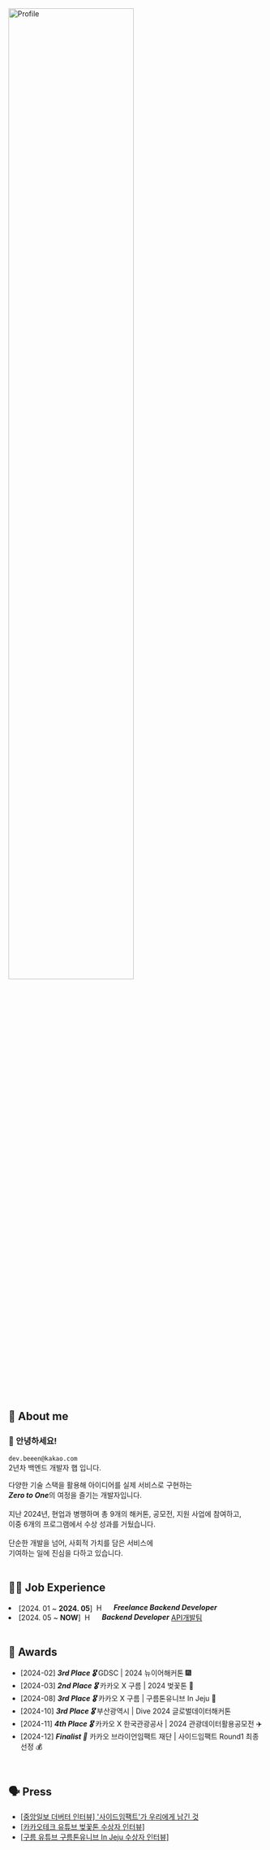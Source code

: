 <a title="h-beeen" href="https://github.com/h-beeen">
  <picture>
    <source media="(prefers-color-scheme: dark)" srcset="https://capsule-render.vercel.app/api?type=venom&height=300&color=gradient&text=h-beeen&desc=Back-End%20Developer&section=header&reversal=false&textBg=false&fontColor=ffffff&fontSize=100&fontAlign=74.5&animation=twinkling&descAlignY=64&descAlign=63" width="70%">
    <img alt="Profile" src="https://capsule-render.vercel.app/api?type=venom&height=300&color=gradient&text=h-beeen&desc=Back-End%20Developer&section=header&reversal=false&textBg=false&fontColor=000000&fontSize=100&fontAlign=74.5&animation=twinkling&descAlignY=64&descAlign=63" width="70%">
  </picture>
</a>

## 🚀 About me

### 👋 안녕하세요!

`dev.beeen@kakao.com`  
2년차 백엔드 개발자 햅 입니다.

다양한 기술 스택을 활용해 아이디어를 실제 서비스로 구현하는  
<i>***Zero to One***</i>의 여정을 즐기는 개발자입니다.  
<br>
지난 2024년, 현업과 병행하며 총 9개의 해커톤, 공모전, 지원 사업에 참여하고,  
이중 6개의 프로그램에서 수상 성과를 거뒀습니다.  
<br>
단순한 개발을 넘어, 사회적 가치를 담은 서비스에  
기여하는 일에 진심을 다하고 있습니다.  
<br>

## 🧑‍💻 Job Experience

<li>
  [2024. 01 ~ <b>2024. 05</b>]&nbsp;
  <span style="display: inline-flex; align-items: center; gap: 8px;">
    <img src="https://upload.wikimedia.org/wikipedia/commons/thumb/4/44/Hyundai_Motor_Company_logo.svg/2560px-Hyundai_Motor_Company_logo.svg.png" 
         alt="Hyundai Logo"
         style="height: 1em; vertical-align: middle;">
    &nbsp;<strong><i>Freelance Backend Developer</i></strong>
  </span>
</li>
<li>
  [2024. 05 ~ <b>NOW</b>]&nbsp;
  <span style="display: inline-flex; align-items: center; gap: 8px;">
    <img src="https://velog.velcdn.com/images/h-beeen/post/7b7f8734-5bb0-4e73-bb94-a03793cc5131/image.png" 
         alt="Hectodata Logo"
         style="height: 1em; vertical-align: middle;">
    &nbsp;<strong><i>Backend Developer</i></strong>
  </span>
  <a href="https://www.hectocareers.co.kr/ko/peopleview-hd2">API개발팀</a>
</li>


<br>

## 🏅 Awards


- [2024-02] ***3rd Place 🎖️*** GDSC | 2024 뉴이어해커톤 🎆
- [2024-03] ***2nd Place 🎖️*** 카카오 X 구름 | 2024 벚꽃톤 🌸
- [2024-08] ***3rd Place 🎖️*** 카카오 X 구름 | 구름톤유니브 In Jeju 🍊
- [2024-10] ***3rd Place 🎖️*** 부산광역시 | Dive 2024 글로벌데이터해커톤
- [2024-11] ***4th Place 🎖️*** 카카오 X 한국관광공사 | 2024 관광데이터활용공모전 ✈️
- [2024-12] ***Finalist 🌟*** 카카오 브라이언임팩트 재단 | 사이드임팩트 Round1 최종 선정 💰

<br>

## 🗣️ Press

- [\[중앙일보 더버터 인터뷰\] '사이드임팩트'가 우리에게 남긴 것](https://www.thebutter.org/news/articleView.html?idxno=1108)
- [\[카카오테크 유튜브 벚꽃톤 수상자 인터뷰\]](https://www.youtube.com/watch?v=AqTSrinWXNs&t=96s)
- [\[구름 유튜브 구름톤유니브 In Jeju 수상자 인터뷰\]](https://www.youtube.com/watch?v=-tKYqBW6Vk8&t=238s)
